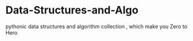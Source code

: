 # Data-Structures-and-Algo
pythonic data structures and algorithm collection , which make you Zero to Hero
